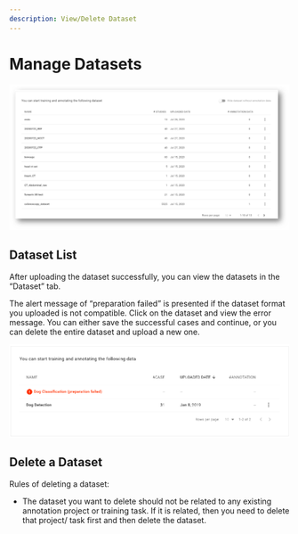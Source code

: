 ```yaml
---
description: View/Delete Dataset
---
```


# Manage Datasets

![](../.gitbook/assets/image%20%28112%29.png)

## Dataset List

After uploading the dataset successfully, you can view the datasets in the “Dataset” tab. 

  
The alert message of “preparation failed” is presented if the dataset format you uploaded is not compatible. Click on the dataset and view the error message. You can either save the successful cases and continue, or you can delete the entire dataset and upload a new one.

![](../.gitbook/assets/picture58.png)

## Delete a Dataset

Rules of deleting a dataset: 

* The dataset you want to delete should not be related to any existing annotation project or training task. If it is related, then you need to delete that project/ task first and then delete the dataset. 

